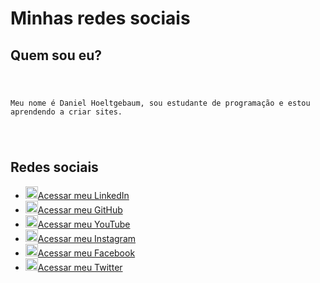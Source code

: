 <!DOCTYPE html>
<html lang="pt-br">
<head>
    <meta charset="UTF-8">
    <meta name="viewport" content="width=device-width, initial-scale=1.0">
    <title>Perfil Daniel</title>
    </head>
<body>
    <h1>Minhas redes sociais</h1>
    <h2>Quem sou eu?</h2>
    <code>
        <p>Meu nome é Daniel Hoeltgebaum, sou estudante de programação e estou aprendendo a criar sites.</p>
    </code>
    <h2>Redes sociais</h2>
    <ul>
        <li><img src="/Imagens/logo-linkedin.png" alt="LinkedIn" width="20"><a href="https://www.linkedin.com/in/daniel-hoeltgebaum-3874581a0/" target="_blank">Acessar meu LinkedIn</a></li>
        <li><img src="/Imagens/git.png" alt="GitHub"    width="20"><a href="https://github.com/danielhoeltgebaum"  target="_blank">Acessar meu GitHub</a></li>
        <li><img src="/Imagens/logo-youtube.png" alt="logo-youtube" width="20"><a href="https://www.youtube.com/@DanielHoeltgebaum" target="_blank">Acessar meu YouTube</a></li>
        <li><img src="/Imagens/logo-instagram.png" alt="logo-instagram" width="20"><a href="https://www.instagram.com/dhoeltgebaum/" target="_blank">Acessar meu Instagram</a></li>
        <li><img src="/Imagens/logo-facebook.png" alt="Facebook"    width="20"><a href="https://www.facebook.com/daniel.hoeltgebaum" target="_blank">Acessar meu Facebook</a></li>
        <li><img src="/Imagens/x.png" alt="x"   width="20"><a href="https://x.com/dhoeltgebaummm"  target="_blank">Acessar meu Twitter</a></li>
    </ul>
</body>
</html>
